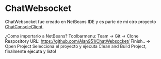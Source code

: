 # ChatWebsocket


ChatWebsocket fue creado en NetBeans IDE y es parte de mi otro proyecto [ChatConsoleClient](https://github.com/Alan951/ChatConsoleClient).

¿Como importarlo a NetBeans?
Toolbarmenu: Team -> Git -> Clone
Respository URL: https://github.com/Alan951/ChatWebsocket/
Finish.. -> Open Project
Selecciona el proyecto y ejecuta Clean and Build Project, finalmente ejecuta y listo!

